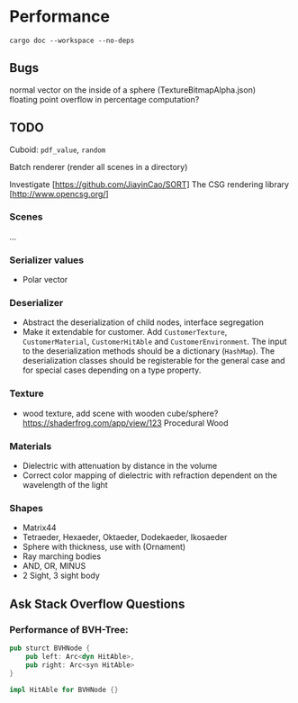 
# Performance

```lang-none
cargo doc --workspace --no-deps
```

## Bugs

normal vector on the inside of a sphere (TextureBitmapAlpha.json)  
floating point overflow in percentage computation?

## TODO

Cuboid: `pdf_value`, `random`

Batch renderer (render all scenes in a directory)

Investigate [https://github.com/JiayinCao/SORT]
The CSG rendering library [http://www.opencsg.org/]

### Scenes

...

### Serializer values

- Polar vector

### Deserializer

- Abstract the deserialization of child nodes, interface segregation
- Make it extendable for customer. Add `CustomerTexture`, `CustomerMaterial`, `CustomerHitAble` and `CustomerEnvironment`. The input to the deserialization methods should be a dictionary (`HashMap`). The deserialization classes should be registerable for the general case and for special cases depending on a type property.

### Texture

- wood texture, add scene with wooden cube/sphere?
  https://shaderfrog.com/app/view/123 Procedural Wood

### Materials

- Dielectric with attenuation by distance in the volume
- Correct color mapping of dielectric with refraction dependent on the wavelength of the light

### Shapes

- Matrix44
- Tetraeder, Hexaeder, Oktaeder, Dodekaeder, Ikosaeder 
- Sphere with thickness, use with (Ornament)
- Ray marching bodies
- AND, OR, MINUS
- 2 Sight, 3 sight body

## Ask Stack Overflow Questions

### Performance of BVH-Tree:

```rust
pub sturct BVHNode {
    pub left: Arc<dyn HitAble>,
    pub right: Arc<syn HitAble> 
}

impl HitAble for BVHNode {}
```

